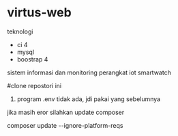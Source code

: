 # virtus-web
teknologi
- ci 4
- mysql
- boostrap 4

sistem informasi dan monitoring perangkat iot smartwatch

#clone repostori ini
1. program .env tidak ada, jdi pakai yang sebelumnya

jika masih eror silahkan update composer

composer update --ignore-platform-reqs
